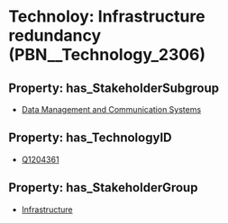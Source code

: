 # Technoloy: __Infrastructure redundancy__ (PBN__Technology_2306)

## Property: has_StakeholderSubgroup

* [Data Management and Communication Systems](PBN__TechSubgroup_18)

## Property: has_TechnologyID

* [Q1204361](Q1204361)

## Property: has_StakeholderGroup

* [Infrastructure](PBN__TechGroup_4)

